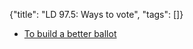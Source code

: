 {"title": "LD 97.5: Ways to vote", "tags": []}
* [To build a better ballot](https://ncase.me/ballot/)

